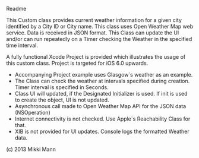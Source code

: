 Readme

This Custom class provides current weather information for a given city identified by a City ID or City name.
This class uses Open Weather Map web service.  Data is received in JSON format.
This Class can update the UI and/or can run repeatedly on a Timer checking the Weather in the specified time interval.

A fully functional Xcode Project is provided which illustrates the usage of this custom class.  Project is targeted for iOS 6.0 upwards.


- Accompanying Project example uses Glasgow`s weather as an example.
- The Class can check the weather at intervals specified during creation. Timer interval is specified in Seconds.
- Class UI will updated, if the Designated Initializer is used. If init is used to create the object, UI is not updated.
- Asynchronous call made to Open Weather Map API for the JSON data (NSOperation)
- Internet connectivity is not checked. Use Apple`s Reachability Class for that.
- XIB is not provided for UI updates. Console logs the formatted Weather data.

(c) 2013 Mikki Mann